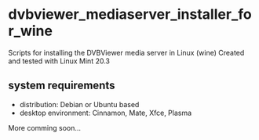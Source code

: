 dvbviewer_mediaserver_installer_for_wine
========================================
Scripts for installing the DVBViewer media server in Linux (wine)
Created and tested with Linux Mint 20.3

system requirements
-------------------
- distribution: Debian or Ubuntu based
- desktop environment: Cinnamon, Mate, Xfce, Plasma

More comming soon...
